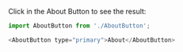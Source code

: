 <p>Click in the About Button to see the result:</p>

```js
import AboutButton from './AboutButton';

<AboutButton type="primary">About</AboutButton>

```